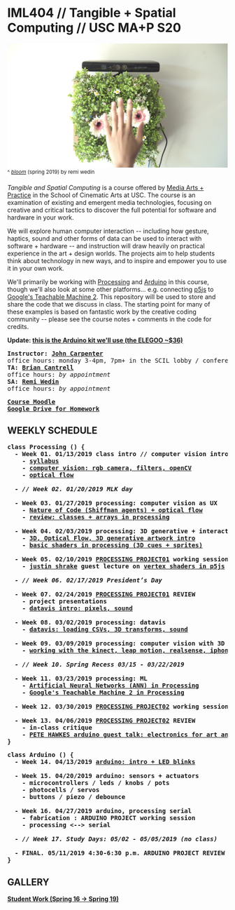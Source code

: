# IML404 // Tangible + Spatial Computing // USC MA+P S20

![bloom (spring 2019)](https://github.com/johnbcarpenter/USC_IML404_IMAGES/blob/master/images/remi-wedin-bloom.png)
<sup>^ [_bloom_](https://www.remiwedin.com/bloom) (spring 2019) by remi wedin</sup>

_Tangible and Spatial Computing_ is a course offered by [Media Arts + Practice](https://cinema.usc.edu/imap/index.cfm) in the School of Cinematic Arts at USC.  The course is an examination of existing and emergent media technologies, focusing on creative and critical tactics to discover the full potential for software and hardware in your work.

We will explore human computer interaction -- including how gesture, haptics, sound and other forms of data can be used to interact with software + hardware -- and instruction will draw heavily on practical experience in the art + design worlds.  The projects aim to help students think about technology in new ways, and to inspire and empower you to use it in your own work.

We'll primarily be working with [Processing](http://www.processing.org/) and [Arduino](http://www.arduino.cc/) in this course, though we'll also look at some other platforms... e.g. connecting [p5js](http://p5js.org) to [Google's Teachable Machine 2](http://teachablemachine.withgoogle.com/). This repository will be used to store and share the code that we discuss in class. The starting point for many of these examples is based on fantastic work by the creative coding community -- please see the course notes + comments in the code for credits.

**Update: [this is the Arduino kit we'll use (the ELEGOO ~$36)](https://www.amazon.com/ELEGOO-Project-Tutorial-Controller-Projects/dp/B01D8KOZF4)**

<pre>
<b>Instructor: <a href="http://johnbcarpenter.com">John Carpenter</a></b>
office hours: monday 3-4pm, 7pm+ in the SCIL lobby / conference room <i>by appointment</i>
<b>TA: <a href="http://www.brianacantrell.com">Brian Cantrell</a></b>
office hours: <i>by appointment</i>
<b>SA: <a href="https://www.remiwedin.com">Remi Wedin</a></b>
office hours: <i>by appointment</i>
</pre>

<pre>
<b><a href="https://moodle.sca.usc.edu/course/view.php?id=105">Course Moodle</a><b>
<b><a href="https://drive.google.com/drive/u/1/folders/0AEx6eZWiSATLUk9PVA">Google Drive for Homework</a><b>
</pre>

## WEEKLY SCHEDULE

<pre>
<b>class Processing () {</b>
  - Week 01. 01/13/2019 class intro // computer vision intro
    - <a href="http://github.com/johnbcarpenter/USC_IML404/blob/master/SYLLABUS/IML404-MAP-SPRING2020.pdf">syllabus</a>
    - <a href="https://github.com/johnbcarpenter/USC_IML404/blob/master/notes_md/computer-vision-webcam-opencv.md">computer vision: rgb camera, filters, openCV</a>
    - <a href="https://github.com/johnbcarpenter/USC_IML404/blob/master/notes_md/computer-vision-opticalflow.md">optical flow</a>

  - <i>// Week 02. 01/20/2019 MLK day</i>

  - Week 03. 01/27/2019 processing: computer vision as UX
    - <a href="https://github.com/johnbcarpenter/USC_IML404/blob/master/notes_md/computer-vision-opticalflow-NOC.md">Nature of Code (Shiffman agents) + optical flow</a>
    - <a href="https://github.com/johnbcarpenter/USC_IML404/tree/master/CODE/PROCESSING/RGB_CAMERA/OpticalFlow_BouncyBall">review: classes + arrays in processing</a>  

  - Week 04. 02/03/2019 processing: 3D generative + interactive artworks
    - <a href="https://github.com/johnbcarpenter/USC_IML404/blob/master/notes_md/threeD.md">3D, Optical Flow, 3D generative artwork intro</a>
    - <a href="https://github.com/johnbcarpenter/USC_IML404/blob/master/notes_md/shaders.md">basic shaders in processing (3D cues + sprites)</a>

  - Week 05. 02/10/2019 <a href="https://github.com/johnbcarpenter/USC_IML404/blob/master/notes_md/processing-project.md">PROCESSING PROJECT01</a> working session
    - <a href="https://www.instagram.com/j2rgb/">justin shrake</a> guest lecture on <a href="https://github.com/jshrake/p5js-vertex-shader">vertex shaders in p5js</a>

  - <i>// Week 06. 02/17/2019 President’s Day</i>

  - Week 07. 02/24/2019 <b><a href="https://github.com/johnbcarpenter/USC_IML404/blob/master/notes_md/processing-project.md">PROCESSING PROJECT01</a> REVIEW</b>
    - project presentations
    - <a href="https://github.com/johnbcarpenter/USC_IML404/blob/master/notes_md/datavis-intro-pixels-sound.md">datavis intro: pixels, sound</a>

  - Week 08. 03/02/2019 processing: datavis
    - <a href="https://github.com/johnbcarpenter/USC_IML404/blob/master/notes_md/datavis-csv-transform-sound.md">datavis: loading CSVs, 3D transforms, sound</a>

  - Week 09. 03/09/2019 processing: computer vision with 3D sensors
    - <a href="https://github.com/johnbcarpenter/USC_IML404/tree/master/notes_md/computer-vision-kinect.md">working with the kinect, leap motion, realsense, iphoneX + capture</a>

  - <i>// Week 10. Spring Recess 03/15 - 03/22/2019</i>

  - Week 11. 03/23/2019 processing: ML
    - <a href="https://github.com/johnbcarpenter/USC_IML404/blob/master/notes_md/ML_ANN.md">Artificial Neural Networks (ANN) in Processing</a> 
    - <a href="https://github.com/johnbcarpenter/USC_IML404/blob/master/notes_md/ML_TeachableMachine2.md">Google's Teachable Machine 2 in Processing</a>

  - Week 12. 03/30/2019 <a href="https://github.com/johnbcarpenter/USC_IML404/blob/master/notes_md/processing-project2.md">PROCESSING PROJECT02</a> working session

  - Week 13. 04/06/2019 <b><a href="https://github.com/johnbcarpenter/USC_IML404/blob/master/notes_md/processing-project2.md">PROCESSING PROJECT02</a> REVIEW</b>
    - in-class critique
    - <a href="https://github.com/johnbcarpenter/USC_IML404/blob/master/notes_md/arduino-guest-lecture.md">PETE HAWKES arduino guest talk: electronics for art and design</a>
<b>}</b>
</pre>

<pre>
<b>class Arduino () {</b>
  - Week 14. 04/13/2019 <a href="https://github.com/johnbcarpenter/USC_IML404/blob/master/notes_md/arduino-intro.md">arduino: intro + LED blinks</a>

  - Week 15. 04/20/2019 arduino: sensors + actuators
    - microcontrollers / leds / knobs / pots
    - photocells / servos
    - buttons / piezo / debounce

  - Week 16. 04/27/2019 arduino, processing serial
    - fabrication : ARDUINO PROJECT working session
    - processing <--> serial

  - <i>// Week 17. Study Days: 05/02 - 05/05/2019 (no class)</i>

  - FINAL. 05/11/2019 4:30-6:30 p.m. <b>ARDUINO PROJECT REVIEW</b>
<b>}</b>
</pre>

## GALLERY

[Student Work (Spring 16 -> Spring 19)](https://github.com/johnbcarpenter/USC_IML404/blob/master/notes_md/gallery.md)
